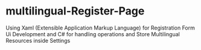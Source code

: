 # multilingual-Register-Page
Using Xaml (Extensible Application Markup Language) for Registration Form Ui Development and C# for handling operations and Store Multilingual Resources inside Settings
